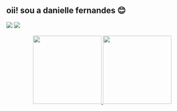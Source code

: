 ## oii! sou a danielle fernandes 😊

<div>
  <a href = "mailto:daniellesousafernandes@gmail.com"><img src="https://img.shields.io/badge/-Gmail-%23333?style=for-the-badge&logo=gmail&logoColor=white" target="_blank"></a>
  <a href="https://www.linkedin.com/in/daniefernandes/" target="_blank"><img src="https://img.shields.io/badge/-LinkedIn-%230077B5?style=for-the-badge&logo=linkedin&logoColor=white" target="_blank"></a> 
</div>

</br>


<div align="center">
  <a href="https://github.com/fernandesdanielle">
  <img height="180em" src="https://github-readme-stats.vercel.app/api?username=fernandesdanielle&show_icons=true&theme=onedark&include_all_commits=true&count_private=true"/>
  <img height="180em" src="https://github-readme-stats.vercel.app/api/top-langs/?username=fernandesdanielle&layout=compact&langs_count=7&theme=onedark"/>
</div>
  

